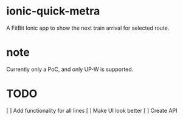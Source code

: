 # ionic-quick-metra
A FitBit Ionic app to show the next train arrival for selected route.

# note
Currently only a PoC, and only UP-W is supported.

# TODO
[ ] Add functionality for all lines
[ ] Make UI look better
[ ] Create API
